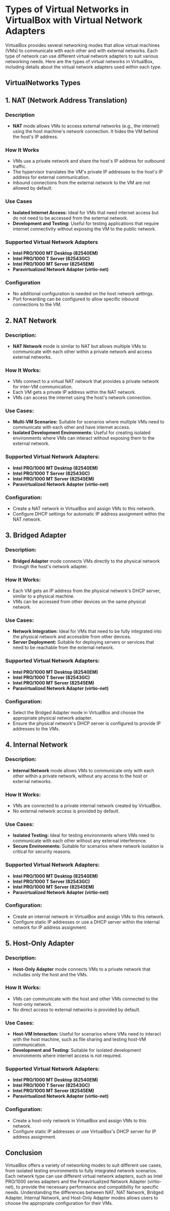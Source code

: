# Types of Virtual Networks in VirtualBox with Virtual Network Adapters

VirtualBox provides several networking modes that allow virtual machines (VMs) to communicate with each other and with external networks. Each type of network can use different virtual network adapters to suit various networking needs. Here are the types of virtual networks in VirtualBox, including details about the virtual network adapters used within each type.

## VirtualNetworks Types

## 1. **NAT (Network Address Translation)**

### Description

- **NAT** mode allows VMs to access external networks (e.g., the internet) using the host machine's network connection. It hides the VM behind the host's IP address.

### How It Works

- VMs use a private network and share the host's IP address for outbound traffic.
- The hypervisor translates the VM's private IP addresses to the host's IP address for external communication.
- Inbound connections from the external network to the VM are not allowed by default.

### Use Cases

- **Isolated Internet Access:** Ideal for VMs that need internet access but do not need to be accessed from the external network.
- **Development and Testing:** Useful for testing applications that require internet connectivity without exposing the VM to the public network.

### Supported Virtual Network Adapters

- **Intel PRO/1000 MT Desktop (82540EM)**
- **Intel PRO/1000 T Server (82543GC)**
- **Intel PRO/1000 MT Server (82545EM)**
- **Paravirtualized Network Adapter (virtio-net)**

### Configuration

- No additional configuration is needed on the host network settings.
- Port forwarding can be configured to allow specific inbound connections to the VM.

## 2. **NAT Network**

### Description:

- **NAT Network** mode is similar to NAT but allows multiple VMs to communicate with each other within a private network and access external networks.

### How It Works:

- VMs connect to a virtual NAT network that provides a private network for inter-VM communication.
- Each VM gets a private IP address within the NAT network.
- VMs can access the internet using the host's network connection.

### Use Cases:

- **Multi-VM Scenarios:** Suitable for scenarios where multiple VMs need to communicate with each other and have internet access.
- **Isolated Development Environments:** Useful for creating isolated environments where VMs can interact without exposing them to the external network.

### Supported Virtual Network Adapters:

- **Intel PRO/1000 MT Desktop (82540EM)**
- **Intel PRO/1000 T Server (82543GC)**
- **Intel PRO/1000 MT Server (82545EM)**
- **Paravirtualized Network Adapter (virtio-net)**

### Configuration:

- Create a NAT network in VirtualBox and assign VMs to this network.
- Configure DHCP settings for automatic IP address assignment within the NAT network.

## 3. **Bridged Adapter**

### Description:

- **Bridged Adapter** mode connects VMs directly to the physical network through the host's network adapter.

### How It Works:

- Each VM gets an IP address from the physical network's DHCP server, similar to a physical machine.
- VMs can be accessed from other devices on the same physical network.

### Use Cases:

- **Network Integration:** Ideal for VMs that need to be fully integrated into the physical network and accessible from other devices.
- **Server Deployment:** Suitable for deploying servers or services that need to be reachable from the external network.

### Supported Virtual Network Adapters:

- **Intel PRO/1000 MT Desktop (82540EM)**
- **Intel PRO/1000 T Server (82543GC)**
- **Intel PRO/1000 MT Server (82545EM)**
- **Paravirtualized Network Adapter (virtio-net)**

### Configuration:

- Select the Bridged Adapter mode in VirtualBox and choose the appropriate physical network adapter.
- Ensure the physical network's DHCP server is configured to provide IP addresses to the VMs.

## 4. **Internal Network**

### Description:

- **Internal Network** mode allows VMs to communicate only with each other within a private network, without any access to the host or external networks.

### How It Works:

- VMs are connected to a private internal network created by VirtualBox.
- No external network access is provided by default.

### Use Cases:

- **Isolated Testing:** Ideal for testing environments where VMs need to communicate with each other without any external interference.
- **Secure Environments:** Suitable for scenarios where network isolation is critical for security reasons.

### Supported Virtual Network Adapters:

- **Intel PRO/1000 MT Desktop (82540EM)**
- **Intel PRO/1000 T Server (82543GC)**
- **Intel PRO/1000 MT Server (82545EM)**
- **Paravirtualized Network Adapter (virtio-net)**

### Configuration:

- Create an internal network in VirtualBox and assign VMs to this network.
- Configure static IP addresses or use a DHCP server within the internal network for IP address assignment.

## 5. **Host-Only Adapter**

### Description:

- **Host-Only Adapter** mode connects VMs to a private network that includes only the host and the VMs.

### How It Works:

- VMs can communicate with the host and other VMs connected to the host-only network.
- No direct access to external networks is provided by default.

### Use Cases:

- **Host-VM Interaction:** Useful for scenarios where VMs need to interact with the host machine, such as file sharing and testing host-VM communication.
- **Development and Testing:** Suitable for isolated development environments where internet access is not required.

### Supported Virtual Network Adapters:

- **Intel PRO/1000 MT Desktop (82540EM)**
- **Intel PRO/1000 T Server (82543GC)**
- **Intel PRO/1000 MT Server (82545EM)**
- **Paravirtualized Network Adapter (virtio-net)**

### Configuration:

- Create a host-only network in VirtualBox and assign VMs to this network.
- Configure static IP addresses or use VirtualBox's DHCP server for IP address assignment.

## Conclusion

VirtualBox offers a variety of networking modes to suit different use cases, from isolated testing environments to fully integrated network scenarios. Each network type can use different virtual network adapters, such as Intel PRO/1000 series adapters and the Paravirtualized Network Adapter (virtio-net), to provide the necessary performance and compatibility for specific needs. Understanding the differences between NAT, NAT Network, Bridged Adapter, Internal Network, and Host-Only Adapter modes allows users to choose the appropriate configuration for their VMs.
